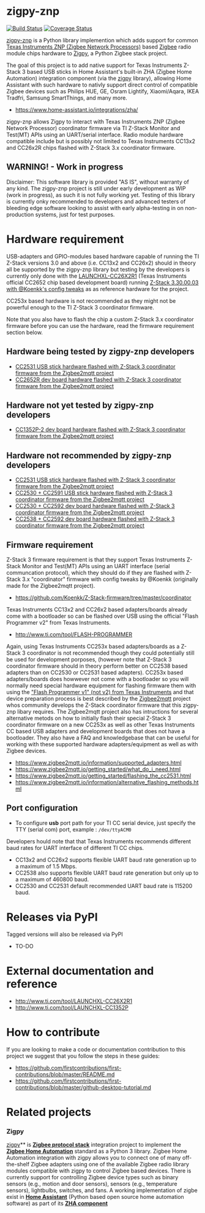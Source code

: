 # zigpy-znp

[![Build Status](https://travis-ci.org/zha-ng/zigpy-znp.svg?branch=dev)](https://travis-ci.org/zha-ng/zigpy-znp)
[![Coverage Status](https://coveralls.io/repos/github/zha-ng/zigpy-znp/badge.svg?branch=dev)](https://coveralls.io/github/zha-ng/zigpy-znp?branch=dev)

[zigpy-znp](https://github.com/zha-ng/zigpy-zhp/) is a Python library implemention which adds support for common [Texas Instruments ZNP (Zigbee Network Processors)](http://dev.ti.com/tirex/content/simplelink_zigbee_sdk_plugin_2_20_00_06/docs/zigbee_user_guide/html/zigbee/developing_zigbee_applications/znp_interface/znp_interface.html) based [Zigbee](https://www.zigbee.org) radio module chips hardware to [Zigpy](https://github.com/zigpy/), a Python Zigbee stack project. 

The goal of this project is to add native support for Texas Instruments Z-Stack 3 based USB sticks in Home Assistant's built-in ZHA (Zigbee Home Automation) integration component (via the [zigpy](https://github.com/zigpy/) library), allowing Home Assistant with such hardware to nativly support direct control of compatible Zigbee devices such as Philips HUE, GE, Osram Lightify, Xiaomi/Aqara, IKEA Tradfri, Samsung SmartThings, and many more.

- https://www.home-assistant.io/integrations/zha/

zigpy-znp allows Zigpy to interact with Texas Instruments ZNP (Zigbee Network Processor) coordinator firmware via TI Z-Stack Monitor and Test(MT) APIs using an UART/serial interface. Radio module hardware compatible include but is possibly not limited to Texas Instruments CC13x2 and CC26x2R chips flashed with Z-Stack 3.x coordinator firmware.

## WARNING! - Work in progress
Disclaimer: This software library is provided "AS IS", without warranty of any kind. The zigpy-znp project is still under early development as WIP (work in progress), as such it is not fully working yet. Testing of this library is currently onky recommended to developers and advanced testers of bleeding edge software looking to assist with early alpha-testing in on non-production systems, just for test purposes.

# Hardware requirement
USB-adapters and GPIO-modules based hardware capable of running the TI Z-Stack versions 3.0 and above (i.e. CC13x2 and CC26x2) should in theory all be supported by the zigpy-znp library but testing by the developers is currently only done with the [LAUNCHXL-CC26X2R1](https://www.ti.com/tool/LAUNCHXL-CC26X2R1) (Texas Instruments official CC2652 chip based development board) running [Z-Stack 3.30.00.03 with @Koenkk's config tweaks](https://github.com/Koenkk/Z-Stack-firmware/tree/master/coordinator/Z-Stack_3.x.0/bin) as as reference hardware for the project. 

CC253x based hardware is not recommended as they might not be powerful enough to the TI Z-Stack 3 coordinator firmware.

Note that you also have to flash the chip a custom Z-Stack 3.x coordinator firmware before you can use the hardware, read the firmware requirement section below.

## Hardware being tested by zigpy-znp developers
  - [CC2531 USB stick hardware flashed with Z-Stack 3 coordinator firmware from the Zigbee2mqtt project](https://github.com/Koenkk/Z-Stack-firmware/tree/master/coordinator/)
  - [CC2652R dev board hardware flashed with Z-Stack 3 coordinator firmware from the Zigbee2mqtt project](https://github.com/Koenkk/Z-Stack-firmware/tree/master/coordinator/)

 ## Hardware not yet tested by zigpy-znp developers
  - [CC1352P-2 dev board hardware flashed with Z-Stack 3 coordinator firmware from the Zigbee2mqtt project](https://github.com/Koenkk/Z-Stack-firmware/tree/master/coordinator/)
  
## Hardware not recommended by zigpy-znp developers
  - [CC2531 USB stick hardware flashed with Z-Stack 3 coordinator firmware from the Zigbee2mqtt project](https://github.com/Koenkk/Z-Stack-firmware/tree/master/coordinator/)
  - [CC2530 + CC2591 USB stick hardware flashed with Z-Stack 3 coordinator firmware from the Zigbee2mqtt project](https://github.com/Koenkk/Z-Stack-firmware/tree/master/coordinator/)
  - [CC2530 + CC2592 dev board hardware flashed with Z-Stack 3 coordinator firmware from the Zigbee2mqtt project](https://github.com/Koenkk/Z-Stack-firmware/tree/master/coordinator/)
  - [CC2538 + CC2592 dev board hardware flashed with Z-Stack 3 coordinator firmware from the Zigbee2mqtt project](https://github.com/Koenkk/Z-Stack-firmware/tree/master/coordinator/)
 
## Firmware requirement
Z-Stack 3 firmware requirement is that they support Texas Instruments Z-Stack Monitor and Test(MT) APIs using an UART interface (serial communcation protocol), which they should do if they are flashed with Z-Stack 3.x "coordinator" firmware with config tweaks by @Koenkk (originally made for the Zigbee2mqtt project).

- https://github.com/Koenkk/Z-Stack-firmware/tree/master/coordinator

Texas Instruments CC13x2 and CC26x2 based adapters/boards already come with a bootloader so can be flashed over USB using the official "Flash Programmer v2" from Texas Instruments.

- http://www.ti.com/tool/FLASH-PROGRAMMER

Again, using Texas Instruments CC253x based adapters/boards as a Z-Stack 3 coordinator is not recommended though they could potentially still be used for development porposes, (however note that Z-Stack 3 coordinator firmware should in theory perform better on CC2538 based adapters than on CC2530 or CC2531 based adapters). CC253x based adapters/boards does howwever not come with a bootloader so you will normally need special hardware equipment for flashing firmware them with using the ["Flash Programmer v1" (not v2) from Texas Instruments](http://www.ti.com/tool/FLASH-PROGRAMMER) and that device preparation process is best described by the [Zigbee2mqtt](https://www.zigbee2mqtt.io/) project whos community develops the Z-Stack coordinator firmware that this zigpy-znp libary requires. The Zigbee2mqtt project also has intructions for several alternative metods on how to initially flash their special Z-Stack 3 coordinator firmware on a new CC253x as well as other Texas Instruments CC based USB adapters and development boards that does not have a bootloader. They also have a FAQ and knowledgebase that can be useful for working with these supported hardware adapters/equipment as well as with Zigbee devices.

- https://www.zigbee2mqtt.io/information/supported_adapters.html
- https://www.zigbee2mqtt.io/getting_started/what_do_i_need.html
- https://www.zigbee2mqtt.io/getting_started/flashing_the_cc2531.html
- https://www.zigbee2mqtt.io/information/alternative_flashing_methods.html

## Port configuration

- To configure __usb__ port path for your TI CC serial device, just specify the TTY (serial com) port, example : `/dev/ttyACM0`

Developers hould note that that Texas Instruments recommends different baud rates for UART interface of different TI CC chips.
  - CC13x2 and CC26x2 supports flexible UART baud rate generation up to a maximum of 1.5 Mbps.
  - CC2538 also supports flexible UART baud rate generation but only up to a maximum of 460800 baud.
  - CC2530 and CC2531 default recommended UART baud rate is 115200 baud.

# Releases via PyPI

Tagged versions will also be released via PyPI

- TO-DO

# External documentation and reference

- http://www.ti.com/tool/LAUNCHXL-CC26X2R1
- http://www.ti.com/tool/LAUNCHXL-CC1352P

# How to contribute

If you are looking to make a code or documentation contribution to this project we suggest that you follow the steps in these guides:
- https://github.com/firstcontributions/first-contributions/blob/master/README.md
- https://github.com/firstcontributions/first-contributions/blob/master/github-desktop-tutorial.md

# Related projects

### Zigpy
[zigpy](https://github.com/zigpy/zigpy)** is **[Zigbee protocol stack](https://en.wikipedia.org/wiki/Zigbee)** integration project to implement the **[Zigbee Home Automation](https://www.zigbee.org/)** standard as a Python 3 library. Zigbee Home Automation integration with zigpy allows you to connect one of many off-the-shelf Zigbee adapters using one of the available Zigbee radio library modules compatible with zigpy to control Zigbee based devices. There is currently support for controlling Zigbee device types such as binary sensors (e.g., motion and door sensors), sensors (e.g., temperature sensors), lightbulbs, switches, and fans. A working implementation of zigbe exist in **[Home Assistant](https://www.home-assistant.io)** (Python based open source home automation software) as part of its **[ZHA component](https://www.home-assistant.io/components/zha/)**
